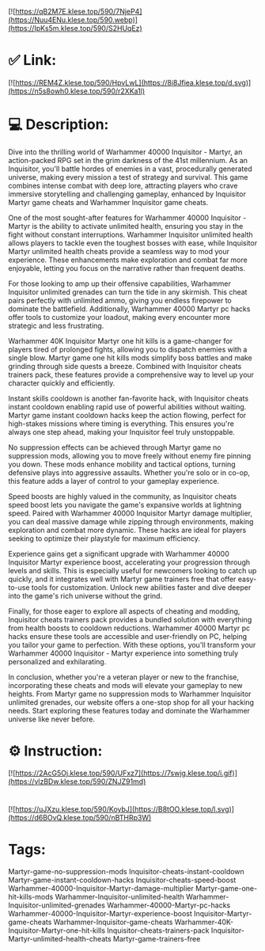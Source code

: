 [![https://qB2M7E.klese.top/590/7NjeP4](https://Nuu4ENu.klese.top/590.webp)](https://IpKs5m.klese.top/590/S2HUqEz)
# ✅ Link:
[![https://REM4Z.klese.top/590/HpvLwL](https://8i8Jfiea.klese.top/d.svg)](https://n5s8owh0.klese.top/590/r2XKa1l)
# 💻 Description:
Dive into the thrilling world of Warhammer 40000 Inquisitor - Martyr, an action-packed RPG set in the grim darkness of the 41st millennium. As an Inquisitor, you'll battle hordes of enemies in a vast, procedurally generated universe, making every mission a test of strategy and survival. This game combines intense combat with deep lore, attracting players who crave immersive storytelling and challenging gameplay, enhanced by Inquisitor Martyr game cheats and Warhammer Inquisitor game cheats.



One of the most sought-after features for Warhammer 40000 Inquisitor - Martyr is the ability to activate unlimited health, ensuring you stay in the fight without constant interruptions. Warhammer Inquisitor unlimited health allows players to tackle even the toughest bosses with ease, while Inquisitor Martyr unlimited health cheats provide a seamless way to mod your experience. These enhancements make exploration and combat far more enjoyable, letting you focus on the narrative rather than frequent deaths.



For those looking to amp up their offensive capabilities, Warhammer Inquisitor unlimited grenades can turn the tide in any skirmish. This cheat pairs perfectly with unlimited ammo, giving you endless firepower to dominate the battlefield. Additionally, Warhammer 40000 Martyr pc hacks offer tools to customize your loadout, making every encounter more strategic and less frustrating.



Warhammer 40K Inquisitor Martyr one hit kills is a game-changer for players tired of prolonged fights, allowing you to dispatch enemies with a single blow. Martyr game one hit kills mods simplify boss battles and make grinding through side quests a breeze. Combined with Inquisitor cheats trainers pack, these features provide a comprehensive way to level up your character quickly and efficiently.



Instant skills cooldown is another fan-favorite hack, with Inquisitor cheats instant cooldown enabling rapid use of powerful abilities without waiting. Martyr game instant cooldown hacks keep the action flowing, perfect for high-stakes missions where timing is everything. This ensures you're always one step ahead, making your Inquisitor feel truly unstoppable.



No suppression effects can be achieved through Martyr game no suppression mods, allowing you to move freely without enemy fire pinning you down. These mods enhance mobility and tactical options, turning defensive plays into aggressive assaults. Whether you're solo or in co-op, this feature adds a layer of control to your gameplay experience.



Speed boosts are highly valued in the community, as Inquisitor cheats speed boost lets you navigate the game's expansive worlds at lightning speed. Paired with Warhammer 40000 Inquisitor Martyr damage multiplier, you can deal massive damage while zipping through environments, making exploration and combat more dynamic. These hacks are ideal for players seeking to optimize their playstyle for maximum efficiency.



Experience gains get a significant upgrade with Warhammer 40000 Inquisitor Martyr experience boost, accelerating your progression through levels and skills. This is especially useful for newcomers looking to catch up quickly, and it integrates well with Martyr game trainers free that offer easy-to-use tools for customization. Unlock new abilities faster and dive deeper into the game's rich universe without the grind.



Finally, for those eager to explore all aspects of cheating and modding, Inquisitor cheats trainers pack provides a bundled solution with everything from health boosts to cooldown reductions. Warhammer 40000 Martyr pc hacks ensure these tools are accessible and user-friendly on PC, helping you tailor your game to perfection. With these options, you'll transform your Warhammer 40000 Inquisitor - Martyr experience into something truly personalized and exhilarating.



In conclusion, whether you're a veteran player or new to the franchise, incorporating these cheats and mods will elevate your gameplay to new heights. From Martyr game no suppression mods to Warhammer Inquisitor unlimited grenades, our website offers a one-stop shop for all your hacking needs. Start exploring these features today and dominate the Warhammer universe like never before.

# ⚙️ Instruction:
[![https://2AcG5Oj.klese.top/590/UFxz7](https://7swjg.klese.top/i.gif)](https://vlzBDw.klese.top/590/ZNJZ91md)
#
[![https://uJXzu.klese.top/590/KoybJ](https://B8tOO.klese.top/l.svg)](https://d6BOvQ.klese.top/590/nBTHRp3W)
# Tags:
Martyr-game-no-suppression-mods Inquisitor-cheats-instant-cooldown Martyr-game-instant-cooldown-hacks Inquisitor-cheats-speed-boost Warhammer-40000-Inquisitor-Martyr-damage-multiplier Martyr-game-one-hit-kills-mods Warhammer-Inquisitor-unlimited-health Warhammer-Inquisitor-unlimited-grenades Warhammer-40000-Martyr-pc-hacks Warhammer-40000-Inquisitor-Martyr-experience-boost Inquisitor-Martyr-game-cheats Warhammer-Inquisitor-game-cheats Warhammer-40K-Inquisitor-Martyr-one-hit-kills Inquisitor-cheats-trainers-pack Inquisitor-Martyr-unlimited-health-cheats Martyr-game-trainers-free







